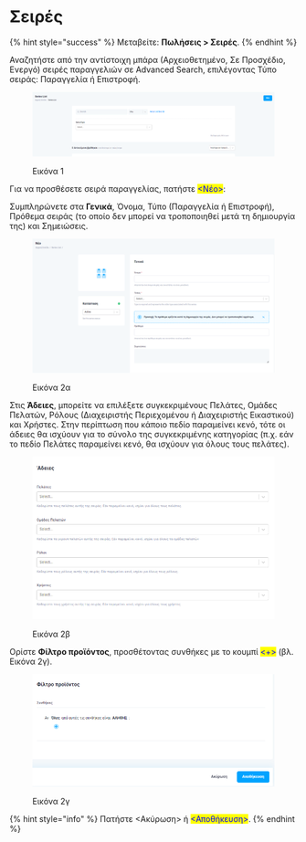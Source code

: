 # Σειρές

{% hint style="success" %}
Μεταβείτε: **Πωλήσεις > Σειρές**.
{% endhint %}

Αναζητήστε από την αντίστοιχη μπάρα (Αρχειοθετημένο, Σε Προσχέδιο, Ενεργό) σειρές παραγγελιών σε Advanced Search, επιλέγοντας Τύπο σειράς: Παραγγελία ή Επιστροφή.

<figure><img src="../.gitbook/assets/ScreenHunter 959.png" alt=""><figcaption><p>Εικόνα 1</p></figcaption></figure>

Για να προσθέσετε σειρά παραγγελίας, πατήστε <mark style="color:blue;"><Νέο></mark>:&#x20;

Συμπληρώνετε στα **Γενικά**, Όνομα, Τύπο (Παραγγελία ή Επιστροφή), Πρόθεμα σειράς (το οποίο δεν μπορεί να τροποποιηθεί μετά τη δημιουργία της) και Σημειώσεις.&#x20;

<figure><img src="../.gitbook/assets/ScreenHunter 960.png" alt="" width="563"><figcaption><p>Εικόνα 2α</p></figcaption></figure>

Στις **Άδειες**, μπορείτε να επιλέξετε συγκεκριμένους Πελάτες, Ομάδες Πελατών, Ρόλους (Διαχειριστής Περιεχομένου ή Διαχειριστής Εικαστικού) και Χρήστες. Στην περίπτωση που κάποιο πεδίο παραμείνει κενό, τότε οι άδειες θα ισχύουν για το σύνολο της συγκεκριμένης κατηγορίας (π.χ. εάν το πεδίο Πελάτες παραμείνει κενό, θα ισχύουν για όλους τους πελάτες).&#x20;

<figure><img src="../.gitbook/assets/ScreenHunter 961.png" alt="" width="563"><figcaption><p>Εικόνα 2β</p></figcaption></figure>

Ορίστε **Φίλτρο προϊόντος**, προσθέτοντας συνθήκες με το κουμπί <mark style="color:blue;"><+></mark> (βλ. Εικόνα 2γ).&#x20;

<figure><img src="../.gitbook/assets/ScreenHunter 962.png" alt="" width="563"><figcaption><p>Εικόνα 2γ</p></figcaption></figure>



{% hint style="info" %}
Πατήστε <Ακύρωση> ή <mark style="color:blue;"><Αποθήκευση></mark>.
{% endhint %}
